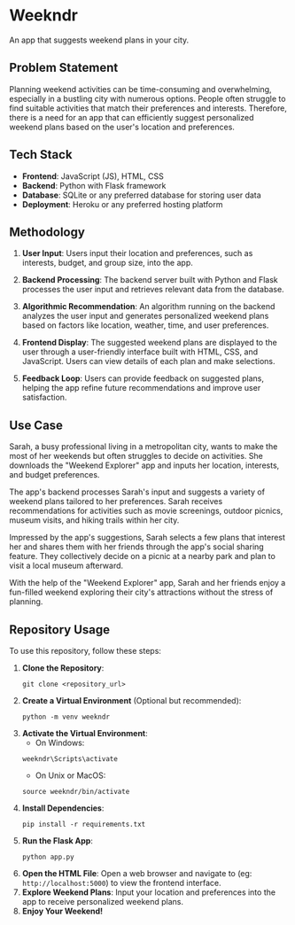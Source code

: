 # Weekndr
An app that suggests weekend plans in your city.

## Problem Statement

Planning weekend activities can be time-consuming and overwhelming, especially in a bustling city with numerous options. People often struggle to find suitable activities that match their preferences and interests. Therefore, there is a need for an app that can efficiently suggest personalized weekend plans based on the user's location and preferences.

## Tech Stack

- **Frontend**: JavaScript (JS), HTML, CSS
- **Backend**: Python with Flask framework
- **Database**: SQLite or any preferred database for storing user data
- **Deployment**: Heroku or any preferred hosting platform

## Methodology

1. **User Input**: Users input their location and preferences, such as interests, budget, and group size, into the app.
  
2. **Backend Processing**: The backend server built with Python and Flask processes the user input and retrieves relevant data from the database.

3. **Algorithmic Recommendation**: An algorithm running on the backend analyzes the user input and generates personalized weekend plans based on factors like location, weather, time, and user preferences.

4. **Frontend Display**: The suggested weekend plans are displayed to the user through a user-friendly interface built with HTML, CSS, and JavaScript. Users can view details of each plan and make selections.

5. **Feedback Loop**: Users can provide feedback on suggested plans, helping the app refine future recommendations and improve user satisfaction.

## Use Case

Sarah, a busy professional living in a metropolitan city, wants to make the most of her weekends but often struggles to decide on activities. She downloads the "Weekend Explorer" app and inputs her location, interests, and budget preferences.

The app's backend processes Sarah's input and suggests a variety of weekend plans tailored to her preferences. Sarah receives recommendations for activities such as movie screenings, outdoor picnics, museum visits, and hiking trails within her city.

Impressed by the app's suggestions, Sarah selects a few plans that interest her and shares them with her friends through the app's social sharing feature. They collectively decide on a picnic at a nearby park and plan to visit a local museum afterward.

With the help of the "Weekend Explorer" app, Sarah and her friends enjoy a fun-filled weekend exploring their city's attractions without the stress of planning.

## Repository Usage

To use this repository, follow these steps:

1. **Clone the Repository**: 
    ```
    git clone <repository_url>
    ```
2. **Create a Virtual Environment** (Optional but recommended):
    ```
    python -m venv weekndr
    ```
3. **Activate the Virtual Environment**:
    - On Windows:
    ```
    weekndr\Scripts\activate
    ```
    - On Unix or MacOS:
    ```
    source weekndr/bin/activate
    ```
4. **Install Dependencies**:
    ```
    pip install -r requirements.txt
    ```
5. **Run the Flask App**:
    ```
    python app.py
    ```
6. **Open the HTML File**:
    Open a web browser and navigate to (eg: `http://localhost:5000`) to view the frontend interface.
7. **Explore Weekend Plans**:
    Input your location and preferences into the app to receive personalized weekend plans.
8. **Enjoy Your Weekend!**





